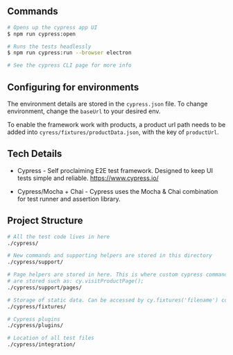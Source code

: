 ## Commands

```bash
# Opens up the cypress app UI
$ npm run cypress:open

# Runs the tests headlessly
$ npm run cypress:run --browser electron

# See the cypress CLI page for more info

```

## Configuring for environments

The environment details are stored in the `cypress.json` file. To change environment, change the `baseUrl` to your desired env.

To enable the framework work with products, a product url path needs to be added into `cyress/fixtures/productData.json`, with the key of `productUrl`.

## Tech Details

* Cypress - Self proclaiming E2E test framework. Designed to keep UI tests simple and reliable. https://www.cypress.io/

* Cypress/Mocha + Chai - Cypress uses the Mocha & Chai combination for test runner and assertion library.

## Project Structure

```bash
# All the test code lives in here
./cypress/

# New commands and supporting helpers are stored in this directory
./cypress/support/

# Page helpers are stored in here. This is where custom cypress commands
# are stored such as: cy.visitProductPage();
./cypress/support/pages/

# Storage of static data. Can be accessed by cy.fixtures('filename') command. I suggest a read up on the async nature of Cypress prior to this. An example of its use resides in the ./cypress/pages/product.js file, the cy.visitProductPage() function...
./cypress/fixtures/

# Cypress plugins
./cypress/plugins/

# Location of all test files
./cypress/integration/